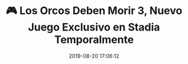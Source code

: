 ---
author_profile: false
title: "🎮 Los Orcos Deben Morir 3, Nuevo Juego Exclusivo en Stadia Temporalmente"
description: "🎮 Los Orcos Deben Morir 3, Nuevo Juego Exclusivo en Stadia Temporalmente"
excerpt: "🎮 Los Orcos Deben Morir 3, Nuevo Juego Exclusivo en Stadia Temporalmente"
header:
  video:
    id: TpaOvMK5KYU
    provider: youtube
comments: true
date: 2019-08-20 17:06:12
tags:
- Acción
- Aventura
- Trailer
categories:
- Vídeo Videojuegos
sidebar:
- title: "Menú de Vídeos"
  nav: vteca
---